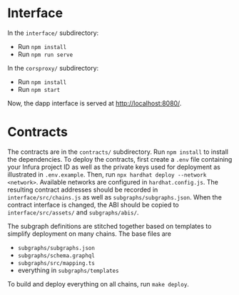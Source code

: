 # Interface

In the `interface/` subdirectory:

- Run `npm install`
- Run `npm run serve`

In the `corsproxy/` subdirectory:

- Run `npm install`
- Run `npm start`

Now, the dapp interface is served at [http://localhost:8080/]().

# Contracts

The contracts are in the `contracts/` subdirectory. Run `npm install`
to install the dependencies. To deploy the contracts, first create a
`.env` file containing your Infura project ID as well as the private
keys used for deployment as illustrated in `.env.example`. Then, run
`npx hardhat deploy --network <network>`. Available networks are
configured in `hardhat.config.js`. The resulting contract addresses
should be recorded in `interface/src/chains.js` as well as
`subgraphs/subgraphs.json`. When the contract interface is changed,
the ABI should be copied to `interface/src/assets/` and
`subgraphs/abis/`.

The subgraph definitions are stitched together based on templates to
simplify deployment on many chains. The base files are

- `subgraphs/subgraphs.json`
- `subgraphs/schema.graphql`
- `subgraphs/src/mapping.ts`
- everything in `subgraphs/templates`

To build and deploy everything on all chains, run `make deploy`.
